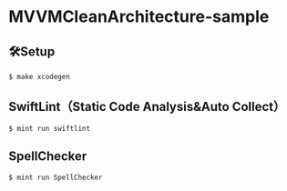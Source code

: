 # MVVMCleanArchitecture-sample

## 🛠Setup

```
$ make xcodegen
```

## SwiftLint（Static Code Analysis&Auto Collect）
```
$ mint run swiftlint
```

## SpellChecker
```
$ mint run SpellChecker
```
